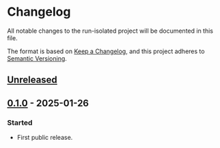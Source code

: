 <!--
SPDX-FileCopyrightText: Peter Pentchev <roam@ringlet.net>
SPDX-License-Identifier: BSD-2-Clause
-->

# Changelog

All notable changes to the run-isolated project will be documented in this file.

The format is based on [Keep a Changelog](https://keepachangelog.com/en/1.1.0/),
and this project adheres to [Semantic Versioning](https://semver.org/spec/v2.0.0.html).

## [Unreleased]

## [0.1.0] - 2025-01-26

### Started

- First public release.

[Unreleased]: https://gitlab.com/ppentchev/run-isolated/-/compare/release%2F0.1.0...main
[0.1.0]: https://gitlab.com/ppentchev/run-isolated/-/tags/release%2F0.1.0
